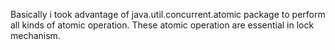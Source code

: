 Basically i took advantage of java.util.concurrent.atomic package to perform all kinds of atomic operation.
These atomic operation are essential in lock mechanism.
